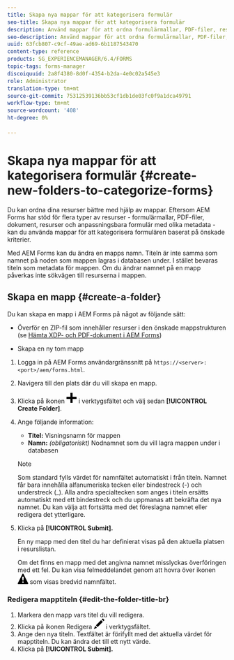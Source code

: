 ```yaml
---
title: Skapa nya mappar för att kategorisera formulär
seo-title: Skapa nya mappar för att kategorisera formulär
description: Använd mappar för att ordna formulärmallar, PDF-filer, resurser och anpassningsbara formulär.
seo-description: Använd mappar för att ordna formulärmallar, PDF-filer, resurser och anpassningsbara formulär.
uuid: 63fcb807-c9cf-49ae-ad69-6b1187543470
content-type: reference
products: SG_EXPERIENCEMANAGER/6.4/FORMS
topic-tags: forms-manager
discoiquuid: 2a8f4380-8d0f-4354-b2da-4e0c02a545e3
role: Administrator
translation-type: tm+mt
source-git-commit: 75312539136bb53cf1db1de03fc0f9a1dca49791
workflow-type: tm+mt
source-wordcount: '408'
ht-degree: 0%

---
```



# Skapa nya mappar för att kategorisera formulär {#create-new-folders-to-categorize-forms}

Du kan ordna dina resurser bättre med hjälp av mappar. Eftersom AEM Forms har stöd för flera typer av resurser - formulärmallar, PDF-filer, dokument, resurser och anpassningsbara formulär med olika metadata - kan du använda mappar för att kategorisera formulären baserat på önskade kriterier.

Med AEM Forms kan du ändra en mapps namn. Titeln är inte samma som namnet på noden som mappen lagras i databasen under. I stället bevaras titeln som metadata för mappen. Om du ändrar namnet på en mapp påverkas inte sökvägen till resurserna i mappen.

## Skapa en mapp {#create-a-folder}

Du kan skapa en mapp i AEM Forms på något av följande sätt:

* Överför en ZIP-fil som innehåller resurser i den önskade mappstrukturen (se [Hämta XDP- och PDF-dokument i AEM Forms](/help/forms/using/get-xdp-pdf-documents-aem.md))

* Skapa en ny tom mapp

1. Logga in på AEM Forms användargränssnitt på `https://<server>:<port>/aem/forms.html`.
1. Navigera till den plats där du vill skapa en mapp.
1. Klicka på ikonen ![aem6forms_add](assets/aem6forms_add.png) i verktygsfältet och välj sedan **[!UICONTROL Create Folder]**.

1. Ange följande information:

   * **Titel:** Visningsnamn för mappen
   * **Namn:** *(obligatoriskt)* Nodnamnet som du vill lagra mappen under i databasen

   >[!NOTE]
   >
   >Som standard fylls värdet för namnfältet automatiskt i från titeln. Namnet får bara innehålla alfanumeriska tecken eller bindestreck (-) och understreck (_). Alla andra specialtecken som anges i titeln ersätts automatiskt med ett bindestreck och du uppmanas att bekräfta det nya namnet. Du kan välja att fortsätta med det föreslagna namnet eller redigera det ytterligare.

1. Klicka på **[!UICONTROL Submit].**

   En ny mapp med den titel du har definierat visas på den aktuella platsen i resurslistan.

   Om det finns en mapp med det angivna namnet misslyckas överföringen med ett fel. Du kan visa felmeddelandet genom att hovra över ikonen ![aem6forms_error_alert](assets/aem6forms_error_alert.png) som visas bredvid namnfältet.

### Redigera mapptiteln {#edit-the-folder-title-br}

1. Markera den mapp vars titel du vill redigera.
1. Klicka på ikonen Redigera ![aem6forms_edit](assets/aem6forms_edit.png) i verktygsfältet.
1. Ange den nya titeln. Textfältet är förifyllt med det aktuella värdet för mapptiteln. Du kan ändra det till ett nytt värde.
1. Klicka på **[!UICONTROL Submit].**

